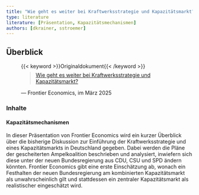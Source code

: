 ```yaml
---
title: "Wie geht es weiter bei Kraftwerksstrategie und Kapazitätsmarkt?"
type: literature
literature: [Präsentation, Kapazitätsmechanismen]
authors: [dkrainer, sstroemer]
---
```


## Überblick

<figure>
    {{< keyword >}}Originaldokument{{< /keyword >}}
    <blockquote style="margin-top: 0.5em;">
        <a href="/documents/frontier_20250313.pdf" target="_blank">
            Wie geht es weiter bei Kraftwerksstrategie und Kapazitätsmarkt?
        </a>
    </blockquote>
    <figcaption>— Frontier Economics, im März 2025</figcaption>
</figure>

### Inhalte

#### Kapazitätsmechanismen

In dieser Präsentation von Frontier Economics wird ein kurzer Überblick über die bisherige Diskussion zur Einführung der Kraftwerksstrategie und eines Kapazitätsmarkts in Deutschland gegeben. Dabei werden die Pläne der gescheiterten Ampelkoalition beschrieben und analysiert, inwiefern sich diese unter der neuen Bundesregierung aus CDU, CSU und SPD ändern könnten. Frontier Economics gibt eine erste Einschätzung ab, wonach ein Festhalten der neuen Bundesregierung am kombinierten Kapazitätsmarkt als unwahrscheinlich gilt und stattdessen ein zentraler Kapazitätsmarkt als realistischer eingeschätzt wird.

<!--
## Weiterführende Links

{{< keyword >}}Blogartikel{{< /keyword >}} [TITLE](URL)
-->
